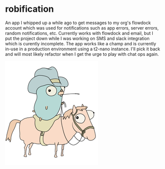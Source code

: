 # robification

An app I whipped up a while ago to get messages to my org's flowdock account which was used for notifications such as app errors, server errors, random notifications, etc. Currently works with flowdock and email, but I put the project down while I was working on SMS and slack integration which is curently incomplete. The app works like a champ and is currently in-use in a production environment using a t2-nano instance. I'll pick it back and will most likely refactor when I get the urge to play with chat ops again. 

![Gopher](assets/img/gopher.png  "Gopher")
